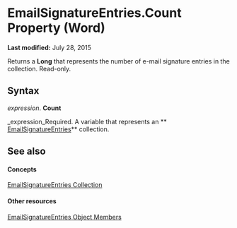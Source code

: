 
# EmailSignatureEntries.Count Property (Word)

 **Last modified:** July 28, 2015

Returns a  **Long** that represents the number of e-mail signature entries in the collection. Read-only.

## Syntax

 _expression_. **Count**

 _expression_Required. A variable that represents an  ** [EmailSignatureEntries](42a63f45-f989-be32-e75a-059c9a77c6f1.md)** collection.


## See also


#### Concepts


 [EmailSignatureEntries Collection](42a63f45-f989-be32-e75a-059c9a77c6f1.md)
#### Other resources


 [EmailSignatureEntries Object Members](a6ee6027-ec48-6762-fccb-8c68242c1f90.md)
